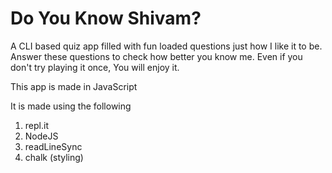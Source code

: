 # Do You Know Shivam?

A CLI based quiz app filled with fun loaded questions just how I like it to be.
Answer these questions to check how better you know me.
Even if you don't try playing it once, You will enjoy it.

This app is made in JavaScript 

It is made using the following

1. repl.it
1. NodeJS
1. readLineSync
1. chalk (styling)
